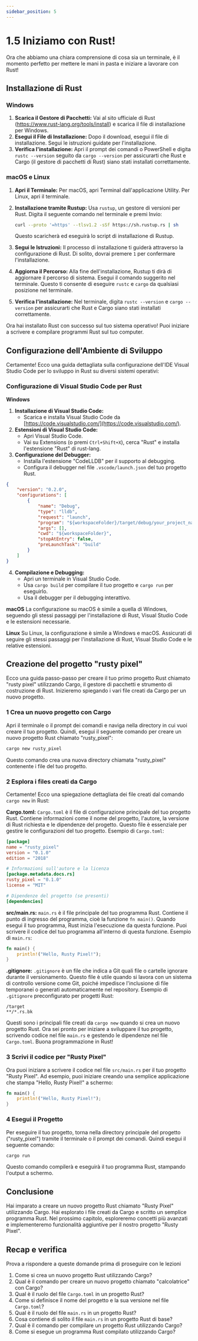 ```yaml
---
sidebar_position: 5
---
```


# 1.5 Iniziamo con Rust!
Ora che abbiamo una chiara comprensione di cosa sia un terminale, è il momento perfetto per mettere le mani in pasta e iniziare a lavorare con Rust!

## Installazione di Rust
### Windows
1. **Scarica il Gestore di Pacchetti:** Vai al sito ufficiale di Rust (https://www.rust-lang.org/tools/install) e scarica il file di installazione per Windows.
2. **Esegui il File di Installazione:** Dopo il download, esegui il file di installazione. Segui le istruzioni guidate per l'installazione.
3. **Verifica l'installazione:** Apri il prompt dei comandi o PowerShell e digita `rustc --version` seguito da `cargo --version` per assicurarti che Rust e Cargo (il gestore di pacchetti di Rust) siano stati installati correttamente.

### macOS e Linux
1. **Apri il Terminale:** Per macOS, apri Terminal dall'applicazione Utility. Per Linux, apri il terminale.
2. **Installazione tramite Rustup:** Usa `rustup`, un gestore di versioni per Rust. Digita il seguente comando nel terminale e premi Invio:

   ```bash
   curl --proto '=https' --tlsv1.2 -sSf https://sh.rustup.rs | sh
   ```

   Questo scaricherà ed eseguirà lo script di installazione di Rustup.
3. **Segui le Istruzioni:** Il processo di installazione ti guiderà attraverso la configurazione di Rust. Di solito, dovrai premere `1` per confermare l'installazione.
4. **Aggiorna il Percorso:** Alla fine dell'installazione, Rustup ti dirà di aggiornare il percorso di sistema. Esegui il comando suggerito nel terminale. Questo ti consente di eseguire `rustc` e `cargo` da qualsiasi posizione nel terminale.
5. **Verifica l'installazione:** Nel terminale, digita `rustc --version` e `cargo --version` per assicurarti che Rust e Cargo siano stati installati correttamente.

Ora hai installato Rust con successo sul tuo sistema operativo! Puoi iniziare a scrivere e compilare programmi Rust sul tuo computer.

## Configurazione dell'Ambiente di Sviluppo

Certamente! Ecco una guida dettagliata sulla configurazione dell'IDE Visual Studio Code per lo sviluppo in Rust su diversi sistemi operativi:

### Configurazione di Visual Studio Code per Rust
**Windows**
1. **Installazione di Visual Studio Code:**
   - Scarica e installa Visual Studio Code da [https://code.visualstudio.com/](https://code.visualstudio.com/).
2. **Estensioni di Visual Studio Code:**
   - Apri Visual Studio Code.
   - Vai su Extensions (o premi `Ctrl+Shift+X`), cerca "Rust" e installa l'estensione "Rust" di rust-lang.
3. **Configurazione del Debugger:**
   - Installa l'estensione "CodeLLDB" per il supporto al debugging.
   - Configura il debugger nel file `.vscode/launch.json` del tuo progetto Rust.

```json
{
    "version": "0.2.0",
    "configurations": [
        {
            "name": "Debug",
            "type": "lldb",
            "request": "launch",
            "program": "${workspaceFolder}/target/debug/your_project_name",
            "args": [],
            "cwd": "${workspaceFolder}",
            "stopAtEntry": false,
            "preLaunchTask": "build"
        }
    ]
}
```
4. **Compilazione e Debugging:**
   - Apri un terminale in Visual Studio Code.
   - Usa `cargo build` per compilare il tuo progetto e `cargo run` per eseguirlo.
   - Usa il debugger per il debugging interattivo.

**macOS**
La configurazione su macOS è simile a quella di Windows, seguendo gli stessi passaggi per l'installazione di Rust, Visual Studio Code e le estensioni necessarie.

**Linux**
Su Linux, la configurazione è simile a Windows e macOS. Assicurati di seguire gli stessi passaggi per l'installazione di Rust, Visual Studio Code e le relative estensioni.

## Creazione del progetto "rusty pixel"
Ecco una guida passo-passo per creare il tuo primo progetto Rust chiamato "rusty pixel" utilizzando Cargo, il gestore di pacchetti e strumento di costruzione di Rust. Inizieremo spiegando i vari file creati da Cargo per un nuovo progetto.

### 1 Crea un nuovo progetto con Cargo
Apri il terminale o il prompt dei comandi e naviga nella directory in cui vuoi creare il tuo progetto. Quindi, esegui il seguente comando per creare un nuovo progetto Rust chiamato "rusty_pixel":

```sh
cargo new rusty_pixel
```

Questo comando crea una nuova directory chiamata "rusty_pixel" contenente i file del tuo progetto.

### 2 Esplora i files creati da Cargo
Certamente! Ecco una spiegazione dettagliata dei file creati dal comando `cargo new` in Rust:

**Cargo.toml:**
`Cargo.toml` è il file di configurazione principale del tuo progetto Rust. Contiene informazioni come il nome del progetto, l'autore, la versione di Rust richiesta e le dipendenze del progetto. Questo file è essenziale per gestire le configurazioni del tuo progetto.
Esempio di `Cargo.toml`:
```toml
[package]
name = "rusty_pixel"
version = "0.1.0"
edition = "2018"

# Informazioni sull'autore e la licenza
[package.metadata.docs.rs]
rusty_pixel = "0.1.0"
license = "MIT"

# Dipendenze del progetto (se presenti)
[dependencies]
```

**src/main.rs:**
`main.rs` è il file principale del tuo programma Rust. Contiene il punto di ingresso del programma, cioè la funzione `fn main()`. Quando esegui il tuo programma, Rust inizia l'esecuzione da questa funzione. Puoi scrivere il codice del tuo programma all'interno di questa funzione.
Esempio di `main.rs`:
```rust
fn main() {
    println!("Hello, Rusty Pixel!");
}
```

**.gitignore:**
`.gitignore` è un file che indica a Git quali file o cartelle ignorare durante il versionamento. Questo file è utile quando si lavora con un sistema di controllo versione come Git, poiché impedisce l'inclusione di file temporanei o generati automaticamente nel repository.
Esempio di `.gitignore` preconfigurato per progetti Rust:
```gitignore
/target
**/*.rs.bk
```

Questi sono i principali file creati da `cargo new` quando si crea un nuovo progetto Rust. Ora sei pronto per iniziare a sviluppare il tuo progetto, scrivendo codice nel file `main.rs` e gestendo le dipendenze nel file `Cargo.toml`. Buona programmazione in Rust!

### 3 Scrivi il codice per "Rusty Pixel"
Ora puoi iniziare a scrivere il codice nel file `src/main.rs` per il tuo progetto "Rusty Pixel". Ad esempio, puoi iniziare creando una semplice applicazione che stampa "Hello, Rusty Pixel!" a schermo:

```rust
fn main() {
    println!("Hello, Rusty Pixel!");
}
```

### 4 Esegui il Progetto
Per eseguire il tuo progetto, torna nella directory principale del progetto ("rusty_pixel") tramite il terminale o il prompt dei comandi. Quindi esegui il seguente comando:

```sh
cargo run
```

Questo comando compilerà e eseguirà il tuo programma Rust, stampando l'output a schermo.

## Conclusione
Hai imparato a creare un nuovo progetto Rust chiamato "Rusty Pixel" utilizzando Cargo. Hai esplorato i file creati da Cargo e scritto un semplice programma Rust. Nel prossimo capitolo, esploreremo concetti più avanzati e implementeremo funzionalità aggiuntive per il nostro progetto "Rusty Pixel".

## Recap e verifica
Prova a rispondere a queste domande prima di proseguire con le lezioni

1. Come si crea un nuovo progetto Rust utilizzando Cargo?
2. Qual è il comando per creare un nuovo progetto chiamato "calcolatrice" con Cargo?
3. Qual è il ruolo del file `Cargo.toml` in un progetto Rust?
4. Come si definisce il nome del progetto e la sua versione nel file `Cargo.toml`?
5. Qual è il ruolo del file `main.rs` in un progetto Rust?
6. Cosa contiene di solito il file `main.rs` in un progetto Rust di base?
7. Qual è il comando per compilare un progetto Rust utilizzando Cargo?
8. Come si esegue un programma Rust compilato utilizzando Cargo?